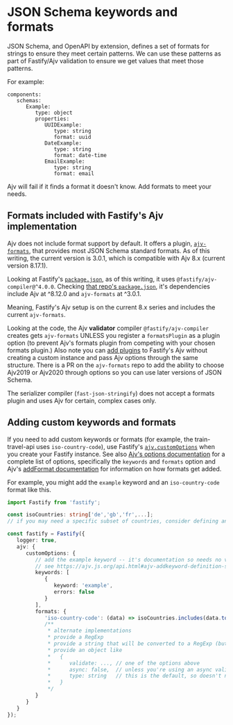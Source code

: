 # JSON Schema keywords and formats

JSON Schema, and OpenAPI by extension, defines a set of formats for strings to ensure they meet certain patterns. We can use these patterns as part of Fastify/Ajv validation to ensure we get values that meet those patterns.

For example:

```yaml:
components:
   schemas:
      Example:
         type: object
         properties:
            UUIDExample:
               type: string
               format: uuid
            DateExample:
               type: string
               format: date-time
            EmailExample:
               type: string
               format: email 
```

Ajv will fail if it finds a format it doesn't know. Add formats to meet your needs.

## Formats included with Fastify's Ajv implementation

Ajv does not include format support by default. It offers a plugin, [`ajv-formats`](https://ajv.js.org/packages/ajv-formats.html), that provides most JSON Schema standard formats. As of this writing, the current version is 3.0.1, which is compatible with Ajv 8.x (current version 8.17.1).

Looking at Fastify's [`package.json`](https://github.com/fastify/fastify/blob/main/package.json), as of this writing, it uses `@fastify/ajv-compiler@^4.0.0`. Checking [that repo's `package.json`](https://github.com/fastify/ajv-compiler/blob/main/package.json), it's dependencies include Ajv at ^8.12.0 and `ajv-formats` at ^3.0.1.

Meaning, Fastify's Ajv setup is on the current 8.x series and includes the current `ajv-formats`.

Looking at the code, the Ajv **validator** compiler `@fastify/ajv-compiler` creates gets `ajv-formats` UNLESS you register a `formatsPlugin` as a plugin option (to prevent Ajv's formats plugin from competing with your chosen formats plugin.) Also note you can [add plugins](https://fastify.dev/docs/latest/Reference/Validation-and-Serialization/#ajv-plugins) to Fastify's Ajv without creating a custom instance and pass Ajv options through the same structure. There is a PR on the `ajv-formats` repo to add the ability to choose Ajv2019 or Ajv2020 through options so you can use later versions of JSON Schema.

The serializer compiler (`fast-json-stringify`) does not accept a formats plugin and uses Ajv for certain, complex cases only.

## Adding custom keywords and formats

If you need to add custom keywords or formats (for example, the train-travel-api uses `iso-country-code`), use Fastify's [`ajv.customOptions`](https://fastify.dev/docs/latest/Reference/Server/#ajv) when you create your Fastify instance. See also [Ajv's options documentation](https://ajv.js.org/options.html) for a complete list of options, specifically the `keywords` and `formats` option and Ajv's [addFormat documentation](https://ajv.js.org/api.html#ajv-addformat-name-string-format-format-ajv) for information on how formats get added.

For example, you might add the `example` keyword and an `iso-country-code` format like this.

```typescript
import Fastify from 'fastify';

const isoCountries: string['de','gb','fr',...]; 
// if you may need a specific subset of countries, consider defining an enum in your OpenAPI spec and using it

const fastify = Fastify({ 
   logger: true, 
   ajv: {
      customOptions: {
         // add the example keyword -- it's documentation so needs no validation
         // see https://ajv.js.org/api.html#ajv-addkeyword-definition-string-object-ajv
         keywords: [
            {
               keyword: 'example',
               errors: false
            }
         ],
         formats: {
            'iso-country-code': (data) => isoCountries.includes(data.toLowerCase());
            /**
             * alternate implementations
             * provide a RegExp
             * provide a string that will be converted to a RegExp (but note RegExp gives you more control)
             * provide an object like
             *   {
             *      validate: ..., // one of the options above
             *      async: false,  // unless you're using an async validation method
             *      type: string   // this is the default, so doesn't need to be set
             *   }
             */  
         }
      }
   } 
});
```
